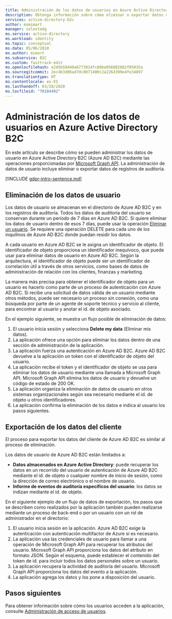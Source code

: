 ```yaml
---
title: Administración de los datos de usuarios en Azure Active Directory B2C | Microsoft Docs
description: Obtenga información sobre cómo eliminar o exportar datos de usuario en Azure AD B2C.
services: active-directory-b2c
author: msmimart
manager: celestedg
ms.service: active-directory
ms.workload: identity
ms.topic: conceptual
ms.date: 05/06/2018
ms.author: mimart
ms.subservice: B2C
ms.custom: fasttrack-edit
ms.openlocfilehash: e245b58449ab773914fc60be056082b82f05035a
ms.sourcegitcommit: 2ec4b3d0bad7dc0071400c2a2264399e4fe34897
ms.translationtype: HT
ms.contentlocale: es-ES
ms.lasthandoff: 03/28/2020
ms.locfileid: "78184492"
---
```

# <a name="manage-user-data-in-azure-active-directory-b2c"></a>Administración de los datos de usuarios en Azure Active Directory B2C

 En este artículo se describe cómo se pueden administrar los datos de usuario en Azure Active Directory B2C (Azure AD B2C) mediante las operaciones proporcionadas por [Microsoft Graph API](https://docs.microsoft.com/graph/use-the-api). La administración de datos de usuario incluye eliminar o exportar datos de registros de auditoría.

[!INCLUDE [gdpr-intro-sentence.md](../../includes/gdpr-intro-sentence.md)]

## <a name="delete-user-data"></a>Eliminación de los datos de usuario

Los datos de usuario se almacenan en el directorio de Azure AD B2C y en los registros de auditoría. Todos los datos de auditoría del usuario se conservan durante un período de 7 días en Azure AD B2C. Si quiere eliminar los datos de usuario dentro de esos 7 días, puede usar la operación [Eliminar un usuario](https://docs.microsoft.com/graph/api/user-delete). Se requiere una operación DELETE para cada uno de los inquilinos de Azure AD B2C donde puedan residir los datos.

A cada usuario en Azure AD B2C se le asigna un identificador de objeto. El identificador de objeto proporciona un identificador inequívoco, que puede usar para eliminar datos de usuario en Azure AD B2C. Según la arquitectura, el identificador de objeto puede ser un identificador de correlación útil a través de otros servicios, como bases de datos de administración de relación con los clientes, finanzas y marketing.

La manera más precisa para obtener el identificador de objeto para un usuario es hacerlo como parte de un proceso de autenticación con Azure AD B2C. Si recibe una solicitud de datos válida de un usuario mediante otros métodos, puede ser necesario un proceso sin conexión, como una búsqueda por parte de un agente de soporte técnico y servicio al cliente, para encontrar al usuario y anotar el id. de objeto asociado.

En el ejemplo siguiente, se muestra un flujo posible de eliminación de datos:

1. El usuario inicia sesión y selecciona **Delete my data** (Eliminar mis datos).
2. La aplicación ofrece una opción para eliminar los datos dentro de una sección de administración de la aplicación.
3. La aplicación fuerza una autenticación en Azure AD B2C. Azure AD B2C devuelve a la aplicación un token con el identificador de objeto del usuario.
4. La aplicación recibe el token y el identificador de objeto se usa para eliminar los datos de usuario mediante una llamada a Microsoft Graph API. Microsoft Graph API elimina los datos de usuario y devuelve un código de estado de 200 OK.
5. La aplicación organiza la eliminación de datos de usuario en otros sistemas organizacionales según sea necesario mediante el id. de objeto u otros identificadores.
6. La aplicación confirma la eliminación de los datos e indica al usuario los pasos siguientes.

## <a name="export-customer-data"></a>Exportación de los datos del cliente

El proceso para exportar los datos del cliente de Azure AD B2C es similar al proceso de eliminación.

Los datos de usuario de Azure AD B2C están limitados a:

- **Datos almacenados en Azure Active Directory**: puede recuperar los datos en un recorrido del usuario de autenticación de Azure AD B2C mediante el id. de objeto o cualquier nombre de inicio de sesión, como la dirección de correo electrónico o el nombre de usuario.
- **Informe de eventos de auditoría específicos del usuario**: los datos se indizan mediante el id. de objeto.

En el siguiente ejemplo de un flujo de datos de exportación, los pasos que se describen como realizados por la aplicación también pueden realizarse mediante un proceso de back-end o por un usuario con un rol de administrador en el directorio:

1. El usuario inicia sesión en la aplicación. Azure AD B2C exige la autenticación con autenticación multifactor de Azure si es necesario.
2. La aplicación usa las credenciales de usuario para llamar a una operación de Microsoft Graph API para recuperar los atributos del usuario. Microsoft Graph API proporciona los datos del atributo en formato JSON. Según el esquema, puede establecer el contenido del token de id. para incluir todos los datos personales sobre un usuario.
3. La aplicación recupera la actividad de auditoría del usuario. Microsoft Graph API proporciona los datos del evento a la aplicación.
4. La aplicación agrega los datos y los pone a disposición del usuario.

## <a name="next-steps"></a>Pasos siguientes

Para obtener información sobre cómo los usuarios acceden a la aplicación, consulte [Administración de acceso de usuarios](manage-user-access.md).
